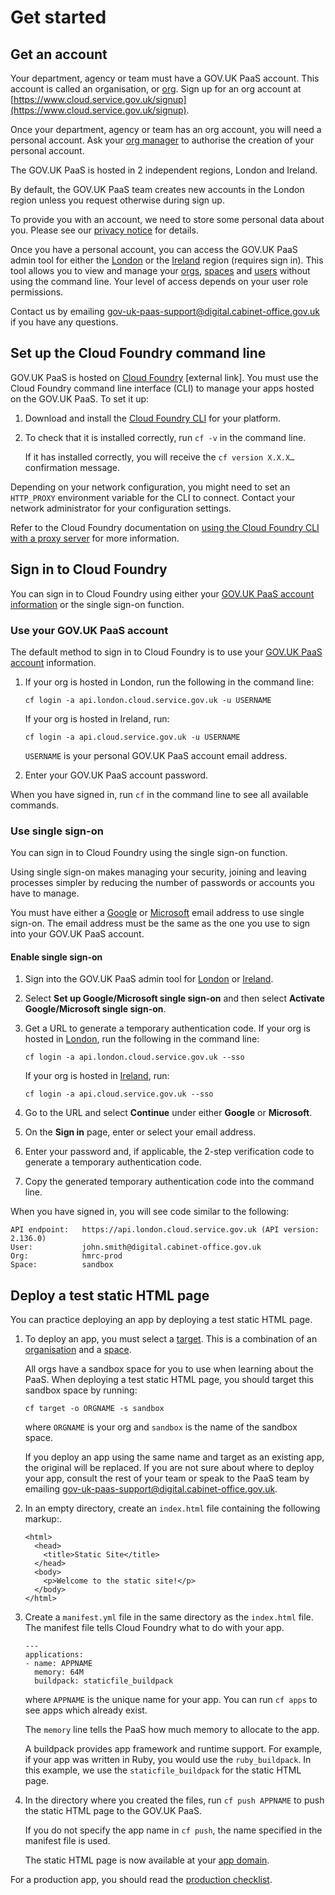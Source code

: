 # Get started

## Get an account

Your department, agency or team must have a GOV.UK PaaS account. This account is called an organisation, or [org](/orgs_spaces_users.html#organisations). Sign up for an org account at [https://www.cloud.service.gov.uk/signup](https://www.cloud.service.gov.uk/signup).

Once your department, agency or team has an org account, you will need a personal account. Ask your [org manager](/orgs_spaces_users.html#org-manager) to authorise the creation of your personal account.

The GOV.UK PaaS is hosted in 2 independent regions, London and Ireland.

By default, the GOV.UK PaaS team creates new accounts in the London region unless you request otherwise during sign up.

To provide you with an account, we need to store some personal data about you. Please see our [privacy notice](https://www.cloud.service.gov.uk/privacy-notice) for details.

Once you have a personal account, you can access the GOV.UK PaaS admin tool for either the [London](https://admin.london.cloud.service.gov.uk/) or the [Ireland](https://admin.cloud.service.gov.uk/) region (requires sign in). This tool allows you to view and manage your [orgs](/orgs_spaces_users.html#organisations), [spaces](/orgs_spaces_users.html#spaces) and [users](/orgs_spaces_users.html#users-and-user-roles) without using the command line. Your level of access depends on your user role permissions.

Contact us by emailing [gov-uk-paas-support@digital.cabinet-office.gov.uk](mailto:gov-uk-paas-support@digital.cabinet-office.gov.uk) if you have any questions.

## Set up the Cloud Foundry command line

GOV.UK PaaS is hosted on [Cloud Foundry](https://www.cloudfoundry.org/) [external link]. You must use the Cloud Foundry command line interface (CLI) to manage your apps hosted on the GOV.UK PaaS. To set it up:

1. Download and install the [Cloud Foundry CLI](https://github.com/cloudfoundry/cli#downloads) for your platform.

2. To check that it is installed correctly, run `cf -v` in the command line.

    If it has installed correctly, you will receive the `cf version X.X.X…` confirmation message.

Depending on your network configuration, you might need to set an `HTTP_PROXY` environment variable for the CLI to connect. Contact your network administrator for your configuration settings.

Refer to the Cloud Foundry documentation on [using the Cloud Foundry CLI with a proxy server](https://docs.cloudfoundry.org/cf-cli/http-proxy.html) for more information.

## Sign in to Cloud Foundry

You can sign in to Cloud Foundry using either your [GOV.UK PaaS account information](get_started.html#get-an-account) or the single sign-on function.

### Use your GOV.UK PaaS account

The default method to sign in to Cloud Foundry is to use your [GOV.UK PaaS account](get_started.html#get-an-account) information.

1. If your org is hosted in London, run the following in the command line:

    ```
    cf login -a api.london.cloud.service.gov.uk -u USERNAME
    ```

    If your org is hosted in Ireland, run:

    ```
    cf login -a api.cloud.service.gov.uk -u USERNAME
    ```

    `USERNAME` is your personal GOV.UK PaaS account email address.

1. Enter your GOV.UK PaaS account password.

When you have signed in, run `cf` in the command line to see all available commands.

### Use single sign-on 

You can sign in to Cloud Foundry using the single sign-on function. 

Using single sign-on makes managing your security, joining and leaving processes simpler by reducing the number of passwords or accounts you have to manage.

You must have either a [Google](https://myaccount.google.com/intro) or [Microsoft](https://account.microsoft.com/account) email address to use single sign-on. The email address must be the same as the one you use to sign into your GOV.UK PaaS account.

#### Enable single sign-on

1. Sign into the GOV.UK PaaS admin tool for [London](https://admin.london.cloud.service.gov.uk/) or [Ireland](https://admin.cloud.service.gov.uk/). 

1. Select __Set up Google/Microsoft single sign-on__ and then select __Activate Google/Microsoft single sign-on__.

1. Get a URL to generate a temporary authentication code. If your org is hosted in [London](orgs_spaces_users.html#regions), run the following in the command line:

    ```
    cf login -a api.london.cloud.service.gov.uk --sso
    ```

    If your org is hosted in [Ireland](orgs_spaces_users.html#regions), run:

    ```
    cf login -a api.cloud.service.gov.uk --sso
    ```

1. Go to the URL and select __Continue__ under either __Google__ or __Microsoft__.

1. On the __Sign in__ page, enter or select your email address.

1. Enter your password and, if applicable, the 2-step verification code to generate a temporary authentication code.

1. Copy the generated temporary authentication code into the command line.

When you have signed in, you will see code similar to the following:

```
API endpoint:   https://api.london.cloud.service.gov.uk (API version: 2.136.0)
User:           john.smith@digital.cabinet-office.gov.uk
Org:            hmrc-prod
Space:          sandbox

```


## Deploy a test static HTML page

You can practice deploying an app by deploying a test static HTML page.

1. To deploy an app, you must select a [target](deploying_apps.html#set-a-target). This is a combination of an [organisation](/orgs_spaces_users.html#organisations) and a [space](/orgs_spaces_users.html#spaces).

    All orgs have a sandbox space for you to use when learning about the PaaS. When deploying a test static HTML page, you should target this sandbox space by running:

    ```
    cf target -o ORGNAME -s sandbox
    ```

    where `ORGNAME` is your org and `sandbox` is the name of the sandbox space.

    If you deploy an app using the same name and target as an existing app, the original will be replaced. If you are not sure about where to deploy your app, consult the rest of your team or speak to the PaaS team by emailing [gov-uk-paas-support@digital.cabinet-office.gov.uk](mailto:gov-uk-paas-support@digital.cabinet-office.gov.uk).

2. In an empty directory, create an `index.html` file containing the following markup:.

    ```
    <html>
      <head>
        <title>Static Site</title>
      </head>
      <body>
        <p>Welcome to the static site!</p>
      </body>
    </html>
    ```

3. Create a `manifest.yml` file in the same directory as the `index.html` file. The manifest file tells Cloud Foundry what to do with your app.

    ```
    ---
    applications:
    - name: APPNAME
      memory: 64M
      buildpack: staticfile_buildpack
    ```

    where `APPNAME` is the unique name for your app. You can run `cf apps` to see apps which already exist.

    The `memory` line tells the PaaS how much memory to allocate to the app.

    A buildpack provides app framework and runtime support. For example, if your app was written in Ruby, you would use the `ruby_buildpack`. In this example, we use the `staticfile_buildpack` for the static HTML page.

4. In the directory where you created the files, run `cf push APPNAME` to push the static HTML page to the GOV.UK PaaS.

    If you do not specify the app name in `cf push`, the name specified in the manifest file is used.

    The static HTML page is now available at your [app domain](/orgs_spaces_users.html#regions).

For a production app, you should read the [production checklist](deploying_apps.html#production-checklist).
